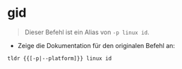 # gid

> Dieser Befehl ist ein Alias von `-p linux id`.

- Zeige die Dokumentation für den originalen Befehl an:

`tldr {{[-p|--platform]}} linux id`
